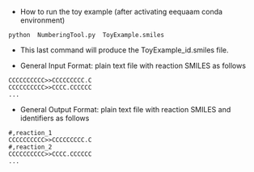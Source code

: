- How to run the toy example (after activating eequaam conda environment)<br/>

```
python  NumberingTool.py  ToyExample.smiles
```

- This last command will produce the ToyExample_id.smiles file.<br/>


- General Input Format: plain text file with reaction SMILES as follows<br/>

```
CCCCCCCCCC>>CCCCCCCCC.C
CCCCCCCCCC>>CCCC.CCCCCC
...
```

- General Output Format: plain text file with reaction SMILES and identifiers as follows<br/>

```
#,reaction_1
CCCCCCCCCC>>CCCCCCCCC.C
#,reaction_2
CCCCCCCCCC>>CCCC.CCCCCC
...
```